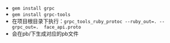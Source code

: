 
- `gem install grpc`
- `gem install grpc-tools`
- 在项目根目录下执行：```grpc_tools_ruby_protoc --ruby_out=. --grpc_out=.  face_api.proto```
- 会在pb/下生成对应的pb文件
